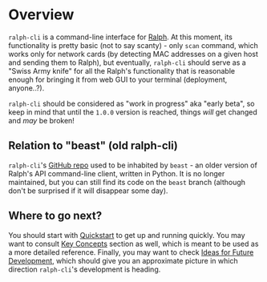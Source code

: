 # Overview

`ralph-cli` is a command-line interface for [Ralph][ralph]. At this moment, its
functionality is pretty basic (not to say scanty) - only `scan` command, which
works only for network cards (by detecting MAC addresses on a given host and
sending them to Ralph), but eventually, `ralph-cli` should serve as a "Swiss
Army knife" for all the Ralph's functionality that is reasonable enough for
bringing it from web GUI to your terminal (deployment, anyone..?).

`ralph-cli` should be considered as "work in progress" aka "early beta", so keep
in mind that until the `1.0.0` version is reached, things *will* get changed and
*may* be broken!

## Relation to "beast" (old ralph-cli)

`ralph-cli`'s [GitHub repo][ralph-cli] used to be inhabited by `beast` - an
older version of Ralph's API command-line client, written in Python. It is no
longer maintained, but you can still find its code on the `beast` branch
(although don't be surprised if it will disappear some day).

## Where to go next?

You should start with [Quickstart](quickstart.md) to get up and running
quickly. You may want to consult [Key Concepts](concepts.md) section as well,
which is meant to be used as a more detailed reference. Finally, you may want to
check [Ideas for Future Development](ideas.md), which should give you an
approximate picture in which direction `ralph-cli`'s development is heading.

[ralph]: https://github.com/allegro/ralph
[ralph-cli]: https://github.com/allegro/ralph-cli
